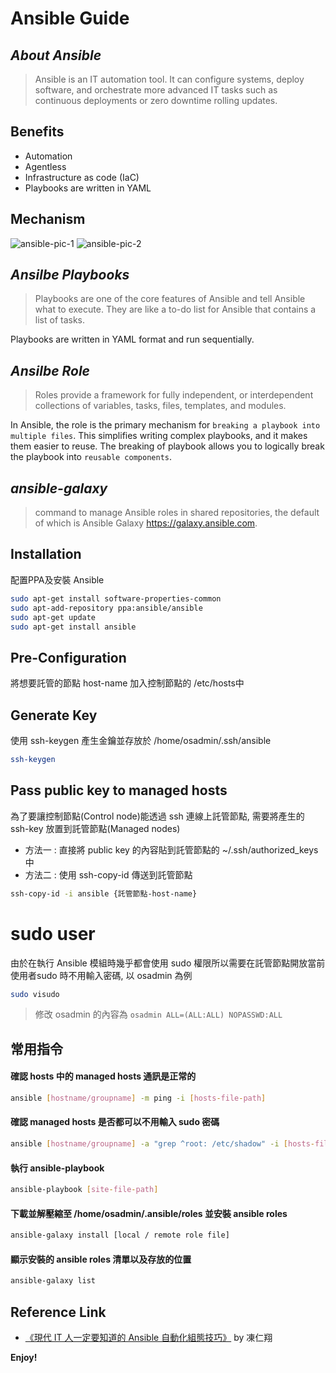 # Ansible Guide

## _About Ansible_

> Ansible is an IT automation tool. It can configure systems, deploy software, and orchestrate more advanced IT tasks such as continuous deployments or zero downtime rolling updates.

## Benefits

* Automation
* Agentless
* Infrastructure as code (IaC)
* Playbooks are written in YAML

## Mechanism

![ansible-pic-1](https://miro.medium.com/max/700/1*rhVOlEgI8a_XQrw-Ick0ig.png)
![ansible-pic-2](https://www.netadmin.com.tw//netadmin/img/cms/0/0/1/2020-07/202007311547137185188258.jpg)

## _Ansilbe Playbooks_

> Playbooks are one of the core features of Ansible and tell Ansible what to execute. They are like a to-do list for Ansible that contains a list of tasks.

Playbooks are written in YAML format and run sequentially.

## _Ansilbe Role_

> Roles provide a framework for fully independent, or interdependent collections of variables, tasks, files, templates, and modules.

In Ansible, the role is the primary mechanism for `breaking a playbook into multiple files`. This simplifies writing complex playbooks, and it makes them easier to reuse. The breaking of playbook allows you to logically break the playbook into `reusable components`.

## _ansible-galaxy_

> command to manage Ansible roles in shared repositories, the default of which is Ansible Galaxy <https://galaxy.ansible.com>.

## Installation

配置PPA及安裝 Ansible

```sh
sudo apt-get install software-properties-common
sudo apt-add-repository ppa:ansible/ansible
sudo apt-get update
sudo apt-get install ansible
```

## Pre-Configuration

將想要託管的節點 host-name 加入控制節點的 /etc/hosts中

## Generate Key

使用 ssh-keygen 產生金鑰並存放於 /home/osadmin/.ssh/ansible

```sh
ssh-keygen
```

## Pass public key to managed hosts

為了要讓控制節點(Control node)能透過 ssh 連線上託管節點, 需要將產生的 ssh-key 放置到託管節點(Managed nodes)

* 方法一 : 直接將 public key 的內容貼到託管節點的 ~/.ssh/authorized_keys 中
* 方法二 : 使用 ssh-copy-id 傳送到託管節點

```sh
ssh-copy-id -i ansible {託管節點-host-name}
```

# sudo user

由於在執行 Ansible 模組時幾乎都會使用 sudo 權限所以需要在託管節點開放當前使用者sudo 時不用輸入密碼, 以 osadmin 為例

```sh
sudo visudo
```

> 修改 osadmin 的內容為 `osadmin ALL=(ALL:ALL) NOPASSWD:ALL`

## 常用指令

#### 確認 hosts 中的 managed hosts 通訊是正常的

```sh
ansible [hostname/groupname] -m ping -i [hosts-file-path]
```

#### 確認 managed hosts 是否都可以不用輸入 sudo 密碼

```sh
ansible [hostname/groupname] -a "grep ^root: /etc/shadow" -i [hosts-file-path]
```

#### 執行 ansible-playbook

```sh
ansible-playbook [site-file-path]
```

#### 下載並解壓縮至 /home/osadmin/.ansible/roles 並安裝 ansible roles

```sh
ansible-galaxy install [local / remote role file]
```

#### 顯示安裝的 ansible roles 清單以及存放的位置

```sh
ansible-galaxy list
```

## Reference Link

* [《現代 IT 人一定要知道的 Ansible 自動化組態技巧》](https://chusiang.gitbooks.io/automate-with-ansible/content/) by 凍仁翔

**Enjoy!**
